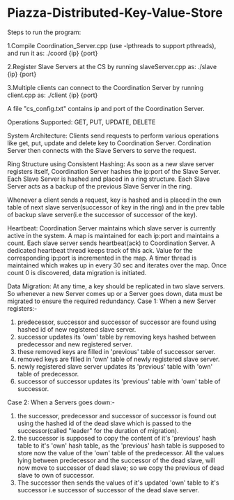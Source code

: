 # Piazza-Distributed-Key-Value-Store

Steps to run the program:

1.Compile Coordination_Server.cpp (use -lpthreads to support pthreads), and run it as: ./coord {ip} {port}

2.Register Slave Servers at the CS by running slaveServer.cpp as: ./slave {ip} {port}

3.Multiple clients can connect to the Coordination Server by running client.cpp as: ./client {ip} {port}

A file "cs_config.txt" contains ip and port of the Coordination Server.

Operations Supported: GET, PUT, UPDATE, DELETE

System Architecture:
Clients send requests to perform various operations like get, put, update and delete key to Coordination Server.
Cordination Server then connects with the Slave Servers to serve the request.

Ring Structure using Consistent Hashing:
As soon as a new slave server registers itself, Coordination Server hashes the ip:port of the Slave Server.
Each Slave Server is hashed and placed in a ring structure.
Each Slave Server acts as a backup of the previous Slave Server in the ring.

Whenever a client sends a request, key is hashed and is placed in the own table of next slave server(successor of key in the
ring) and in the prev table of backup slave server(i.e the successor of successor of the key).

Heartbeat:
Coordination Server maintains which slave server is currently active in the system. A map is maintained for each ip:port
and maintains a count. Each slave server sends heartbeat(ack) to Coordination Server. A dedicated heartbeat thread keeps
track of this ack. Value for the corresponding ip:port is incremented in the map. A timer thread is maintained which wakes
up in every 30 sec and iterates over the map. Once count 0 is discovered, data migration is initiated.

Data Migration:
At any time, a key should be replicated in two slave servers. So whenever a new Server comes up or a Server goes down, data
must be migrated to ensure the required redundancy.
Case 1: When a new Server registers:-
1. predecessor, successor and successor of successor are found using hashed id of new registered slave server.
2. successor updates its 'own' table by removing keys hashed between predecessor and new registered server.
3. these removed keys are filled in 'previous' table of successor server.
4. removed keys are filled in 'own' table of newly registered slave server.
5. newly registered slave server updates its 'previous' table with 'own' table of predecessor.
6. successor of successor updates its 'previous' table with 'own' table of successor.

Case 2: When a Servers goes down:-
1. the successor, predecessor and successor of successor is found out using the hashed id of the dead slave which is passed
to the successor(called "leader" for the duration of migration).
2. the successor is supposed to copy the content of it's 'previous' hash table to it's 'own' hash table, as the
'previous' hash table is supposed to store now the value of the 'own' table of the predecessor. All the values
lying between predecessor and the successor of the dead slave, will now move to successor of dead slave; so we copy the
previous of dead slave to own of successor.
3. The successor then sends the values of it's updated 'own' table to it's successor i.e successor of successor of the dead slave server.






